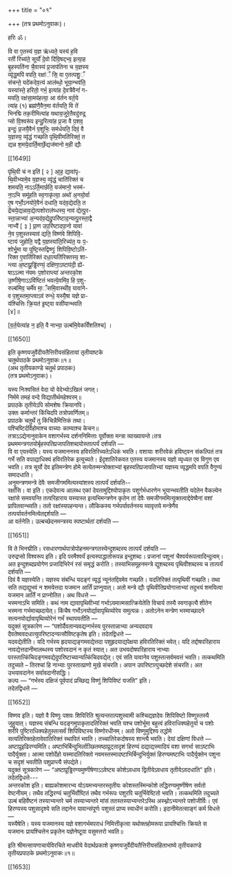 +++
title = "०१"

+++
(तत्र प्रथमोऽनुवाकः)।

हरिः ॐ।

वि वा ए॒तस्य॑ य॒ज्ञ ऋ॑ध्यते॒ यस्य॑ ह॒वि  
रती॑ रिच्य॑ते॒ सूर्यो॑ दे॒वो दि॑वि॒षद्भ्य॒ इत्या॒ह  
बृ॒हस्पति॑ना चै॒वास्य॑ प्र॒जाप॑तिना च य॒ज्ञस्य  
व्यृ॑द्ध॒मपि॑ वपति॒ रक्षा॑ँ सि॒ वा ए॒तत्पशु॒ँ  
स॑चन्ते॒ यदे॑कदेव॒त्य॑ आल॑ब्धो॒ भूया॒न्भव॑ति॒  
यस्या॑स्ते॒ हरितो॒ गर्भ॒ इत्या॑ह दे॒वत्रैवैनां॑ ग-  
मयति॒ रक्ष॑सा॒मप॑हत्या॒ आ व॑र्तन वर्त॒ये  
त्या॑ह (१) ब्रह्म॑णै॒वैन॒मा व॑र्तयति॒ वि ते॑  
भिनद्मि तक॒रीमित्या॑ह यथाय॒जुरे॒तैवदु॑रुद्र॒  
प्सो वि॒श्वरू॑प इन्दु॒रित्या॑ह प्र॒जा वै प॒शव॒  
इन्दुः॑ प्र॒जयै॒वैनं॑ प॒शुभिः॒ सम॑र्धयति॒ दिवं॒ वै  
य॒ज्ञस्य॒ व्यृ॑द्धं गच्छति पृथि॒वीमति॑रिक्तं॒ त  
द्यन्न श॒मये॒दार्ति॒मार्छे॒द्यज॑मानो म॒ही द्यौः

[[1649]]

पृ॑थि॒वी च॑ न इति॑ [ २ ] आ॒ह॒ द्यावा॑पृ-  
थि॒वीभ्यामे॒व य॒ज्ञस्य॒ व्यृ॑द्धं॒ चाति॑रिक्तं च  
शमयति॒ नाऽऽर्ति॒मार्छति॒ यज॑मानो॒ भस्म॑-  
ना॒ऽभि समू॑हति स्व॒गाकृ॑त्या॒ अथो॑ अ॒नयो॒र्वा  
ए॒ष गर्भो॒ऽनयोरे॒वैनं॑ दधाति॒ यद॑व॒द्येदति॒ त  
द्रेंचये॒द्यन्नाव॒द्येत्पशोराल॑घ्धस्य॒ नाव॑ द्येत्पु॒र-  
स्ता॒न्नाभ्या॑ अ॒न्यद॑व॒द्येदु॒परि॑ष्टाद॒न्यत्पु॒रस्ता॒द्वै  
नाभ्यै॑ [ ३ ] प्रा॒ण उप॒रि॑ष्टादपा॒नो यावा॑  
ने॒व प॒शुस्तस्याव॑ द्यति॒ विष्ण॑वे शिपिवि॒-  
ष्टाय॑ जुहोति॒ यद्वै य॒ज्ञस्या॑ति॒रिच्य॑त॒ यः प॒-  
शोर्भू॒मा या पुष्टि॒स्तद्विष्णुः॑ शिपिवि॒ष्टोऽति॑-  
रिक्त ए॒वाति॑रिक्तं दधा॒त्यति॑रिक्तस्य॒ शा-  
न्त्या अ॒ष्टाप्रू॒ड्ढि॑रण्यं॒ दक्षि॑णा॒ऽष्टाप॑दी॒ ह्ये॑-  
षाऽऽत्मा न॑वमः प॒शोराप्त्या॑ अन्तरको॒श  
उ॒ष्णीषे॒णाऽऽवि॑ष्टितं भवत्ये॒वमि॑व॒ हि प॒शु-  
रुल्ब॑मिव॒ चर्मे॑व मा॒ँसमि॒वास्थी॑व॒ यावा॑ने-  
व प॒शुस्तमा॒प्त्वाऽव॑ रुन्धे॒ यस्यै॒षा यज्ञे प्रा-  
य॑श्चित्तिः क्रि॒यत॑ इ॒ष्ट्वा वसी॑यान्भवति  
[४]॥

[व॒र्त॒येत्या॑ह न॒ इति॒ वै नाभ्या॒ उल्ब॑मि॒वेकविँशतिश्च] ।

[[1650]]

इति कृष्णयजुर्वेदीयतैत्तिरीयसंहितायां तृतीयाष्टके  
चतुर्थपाठके प्रथमोऽनुवाकः॥१॥  
(अथ तृतीयकाण्डे चतुर्थ प्रपाठकः)  
(तत्र प्रथमोऽनुवाकः)।

यस्य निःश्वसितं वेदा यो वेदेभ्योऽखिलं जगत्।  
निर्ममे तमहं वन्दे विद्यातीर्थमहेश्वरम्॥  
प्रपाठके तृतीयेऽपि सोमशेषः क्रियानपि।  
उक्तः कर्मान्तरं किंचिदपि तत्रोपवर्णितम्॥  
प्रपाठके चतुर्थे तु किंचिन्नैमित्तिकं तथा।  
पश्चिष्टिर्दर्विहोमाश्च वाच्याः काम्याश्च केचन॥  
तत्राऽऽद्येनानुवाकेन वशागर्भस्य दर्शननिमित्ताः पूर्वोक्ता मन्त्रा व्याख्यायन्ते।तत्र प्रथममन्त्रगतयोर्बृहस्पतिप्रजापतिशब्दयोस्तात्पर्यं दर्शयति —  
वि वा एयस्येति। यस्य यजमाननस्य हविरतिरिच्यतेऽधिकं भवति। वशायाः शरीरवेकं हविष्ट्वन संकल्पितं तत्र गर्भे सति वपाद्याधिक्यं हविरतिरेक इत्युच्यते। ईदृशातिरेकवत एतस्य यजमानस्य यज्ञो व्यृध्यत एव विगुण एव भवति। तत्र सूर्यो देव इतिमन्त्रेण होमे सत्येतन्मन्त्रोक्ताभ्यां बृहस्वतिप्रजापतिभ्यां यज्ञस्य व्यृद्धमपि वपति वैगुण्यं समादधाति।  
अनुमन्त्रणमन्त्रे देवैः समजीगममित्यस्यांशस्य तात्पर्यं दर्शयति--  
रक्षाँसि। वा इति। एकदेवत्य आलब्ध एकां देवतामुद्दिश्योपाकृतः पशुर्गर्भधारणेन भूयान्भवतीति यदेतेन वैकल्येन रक्षांसे समवयन्ति तत्परिहाराय यस्यास्त इत्यभिमन्त्रणेन कृतेन तां देवैः समजीगममित्युक्तत्वाद्देवेष्वैनां वशां प्रापितवान्भवति। ततो रक्षांस्यपहन्यन्त। लौकिकस्य गर्भपर्यावर्तनस्य व्यावृत्तये मन्त्रेणैव तत्पर्यावर्तनमित्येतद्दर्शयति —  
आ वर्तनेति। उल्बच्छेदनमन्त्रस्य स्पष्टार्थतां दर्शयति —

[[1651]]

वि ते भिनद्मीति। रसधारणार्थपात्रोपोहनमन्त्रगतस्येन्दुशब्दस्य तात्पर्यं दर्शयति —  
उरुद्रप्सो विश्वरूप इति। इदि परमैश्वर्यं इत्यस्पाद्धातोरूपन्न इन्दुशब्दः। प्रजानां पशूनां चैश्वर्यरूपत्वादिन्दुत्वम्। अत इन्दुशब्दप्रयोगेण प्रजादिभिरेनं रसं समृद्धं करोति। तस्याभिसमूहनमन्त्रे द्युशब्दस्य पृथिवीशब्दस्य च तात्पर्यं दर्शयति —  
दिवं वै यज्ञस्येति। यज्ञस्य संबन्धि यदङ्गं व्यृद्धं न्यूनंतद्दिवमेव गच्छति। यदतिरिक्तं तत्पृथिवीं गच्छति। तथा सति तद्यद्युभवं न शमयेत्तदा यजमान आर्तिं प्राप्नुयात्। अतो मन्त्रे द्यौः पृथिवीतिप्रयोगात्ताभ्यां तदुभयं शमयित्वा यजमान आर्तिं न प्राप्नोतित। अथ विधत्ते —  
भस्मनाऽभि समिति। कथं नाम द्यावापृथिवीभ्यां गर्भाऽयमात्मसात्क्रियेतेति विचार्य तस्यै स्वगाकृत्यै शीतेन भस्मना गर्भमाच्छदायेत्। किंचैष गर्भोऽनयोर्द्यावापृथिव्योरेव समुत्पन्नः। अतोऽनेन मन्त्रेण भस्माच्छादने सत्यनयोर्द्यावापृथिव्योरेनं गर्भं स्थापयतीति —  
यदुक्तं सूत्रकारेण — “पशोर्दैवतान्यवद्यन्गर्भस्य पुरस्तान्नाभ्या अन्यदवदाय दैवतेष्ववदधात्युपरिष्टादन्यत्सौविष्टकृतेष इति। तदेतद्विधत्ते —  
यदवद्येतीति। यदि गर्भस्य हृदयाद्यङ्गमवद्येत्तदा पशुहृदयाद्यपेक्षया हविरतिरिक्तं भवेत्। यदि तद्दोषपरिहाराय नावद्येत्तदानीमालब्धस्य पशोरवदानं न कृतं स्यात्। अत उभयदोषपरिहाराय नाभ्याः परस्तात्किंचिदङ्गमवद्येदुपरिष्टाच्यान्यत्किंचिदवद्येत्। एवं सति यावानेव पशुस्तत्सर्वमवत्तं भवति। तत्कथमिति तदुच्यते – तिरश्चां हि नाभ्याः पुरस्तात्प्राणो मुखे संचरति। अपान उपरिष्टात्पुच्छदेशे संचरति। अत उभयावदानेन सर्वावदानीसद्धिः।  
कल्पः — “गर्भस्य दक्षिजं पूर्वपादं प्रच्छिद्य विष्णुं शिपिविष्टं यजति” इति।  
तदेतद्विधत्ते —

[[1652]]

विष्णव इति। यज्ञो वै विष्णुः पशवः शिपिरिति श्रुत्यन्तरात्पशुस्वामी कश्चिद्यज्ञदेवः शिपिविष्टो विष्णुस्तस्यै जुहुयात्। यज्ञस्य संबन्धि यदङ्गमुपाकृतादतिरिक्तं भवति यश्च पशोर्भूमा बहुत्वं हविराधिक्यहेतुर्या च पशोः शरीरे पुष्टिराधिक्यहेतुस्तत्सर्वं शिपिविष्टस्य विष्णोरधीनम्। अतो विष्णुमुद्दिश्य तद्धोमे सत्यतिरिक्तहेतावेवातिरिक्तं स्थापितं भवति। तच्चातिरेकदोषस्य शान्त्यै भवति। देयां दक्षिणां विधत्ते —  
अष्टाप्रूइढिरण्यमिति। अष्टाभिर्बिन्दुभिर्लाञ्छितमष्ठाप्रूट्तादृशं हिरण्यं दद्याद्यस्मादियं वशा सगर्भा साऽष्टाभिः पादैर्युक्ता। आत्मा पशोर्देहो यस्मादतिरिक्तो नवमस्तस्मादष्टाभिर्बिन्दुभिर्युक्तं हिरण्यमष्टाभिः पादैर्युक्तेन पशुना च सदृशं भवतीति पशुप्राप्त्यै संपद्येते।  
यदुक्तं सूत्रकारेण — “अष्टाप्रूड्ढिरण्यमुष्णीषेणाऽऽवेष्ट्य कोशेऽवधाय द्वितीयेऽवधाय तृतीयेऽवदधाति” इति। तदेतद्विधत्ते---  
अन्तरकोश इति। बाह्यकोशमारभ्य योऽयमभ्यन्तरस्तृतीयः कोशस्तस्मिन्कोशे तद्धिरण्यमुष्णीषेण सर्वतो वेष्टनीयम्। तथैव तद्धिरण्यं चतुर्भिर्वोष्टितं तथैव गर्भरूपः पशुरपि चतुर्भिवेष्टितो भवति। तत्कथमिति तदुच्यते उल्बं बहिर्वेष्टनं तस्याभ्यन्तरे चर्म तस्याभ्यन्तरे मांसं ततस्तस्याभ्यन्तरेऽस्थि अस्थ्नोऽभ्यन्तरे पशोजीर्विः। एवं हिरण्यस्य पशुसादृश्ये सति तद्दानेन यावान्संपूर्णः पशुस्तं प्राप्य स्वाधीनं करोति। इदानीमेतत्साङ्गं कर्म विधत्ते —  
यस्यैषेति। यस्य यजमानस्य यज्ञे वशागर्भमपराधं निमित्तीकृत्वा यथोक्तहोमरूपा प्रायश्चित्तिः क्रियते स यजमानः प्रायश्चित्तेन प्रकृतेन यज्ञेनेष्टूवा वसुमत्तरो भवति॥

इति श्रीमत्सायणाचार्यविरचिते माधवीये वेदार्थप्रकाशे कृष्णयजुर्वेदीयतैत्तिरीयसंहिताभाष्ये तृतीयकाण्डे  
तृतीयप्रपाठके प्रथमोऽनुवाकः॥१॥

[[1653]]
